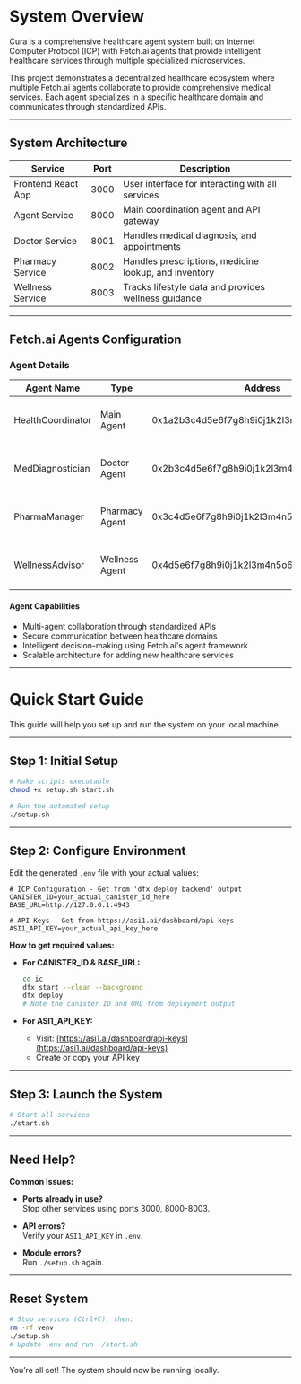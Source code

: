 # System Overview

Cura is a comprehensive healthcare agent system built on Internet Computer Protocol (ICP) with Fetch.ai agents that provide intelligent healthcare services through multiple specialized microservices.

This project demonstrates a decentralized healthcare ecosystem where multiple Fetch.ai agents collaborate to provide comprehensive medical services. Each agent specializes in a specific healthcare domain and communicates through standardized APIs.

---

## System Architecture

| Service             | Port  | Description                                           |
|---------------------|-------|-------------------------------------------------------|
| Frontend React App  | 3000  | User interface for interacting with all services      |
| Agent Service       | 8000  | Main coordination agent and API gateway               |
| Doctor Service      | 8001  | Handles medical diagnosis, and appointments           |
| Pharmacy Service    | 8002  | Handles prescriptions, medicine lookup, and inventory |
| Wellness Service    | 8003  | Tracks lifestyle data and provides wellness guidance  |

---

## Fetch.ai Agents Configuration

### Agent Details

| Agent Name         | Type           | Address                                      | Purpose                                               |
|--------------------|----------------|----------------------------------------------|-------------------------------------------------------|
| HealthCoordinator  | Main Agent     | 0x1a2b3c4d5e6f7g8h9i0j1k2l3m4n5o6p7q8r9s0t   | Coordinates between all healthcare services           |
| MedDiagnostician   | Doctor Agent   | 0x2b3c4d5e6f7g8h9i0j1k2l3m4n5o6p7q8r9s0t1u   | Provides medical diagnosis and make appointment       |
| PharmaManager      | Pharmacy Agent | 0x3c4d5e6f7g8h9i0j1k2l3m4n5o6p7q8r9s0t1u2v   | Manages medication inventory and prescription         |
| WellnessAdvisor    | Wellness Agent | 0x4d5e6f7g8h9i0j1k2l3m4n5o6p7q8r9s0t1u2v3w   | Offers health monitoring and wellness recommendations |

#### Agent Capabilities

- Multi-agent collaboration through standardized APIs
- Secure communication between healthcare domains
- Intelligent decision-making using Fetch.ai's agent framework
- Scalable architecture for adding new healthcare services

---

# Quick Start Guide

This guide will help you set up and run the system on your local machine.

---

## Step 1: Initial Setup

```bash
# Make scripts executable
chmod +x setup.sh start.sh

# Run the automated setup
./setup.sh
```

---

## Step 2: Configure Environment

Edit the generated `.env` file with your actual values:

```env
# ICP Configuration - Get from 'dfx deploy backend' output
CANISTER_ID=your_actual_canister_id_here
BASE_URL=http://127.0.0.1:4943

# API Keys - Get from https://asi1.ai/dashboard/api-keys
ASI1_API_KEY=your_actual_api_key_here
```

**How to get required values:**

- **For CANISTER_ID & BASE_URL:**
  ```bash
  cd ic
  dfx start --clean --background
  dfx deploy
  # Note the canister ID and URL from deployment output
  ```

- **For ASI1_API_KEY:**
  - Visit: [https://asi1.ai/dashboard/api-keys](https://asi1.ai/dashboard/api-keys)
  - Create or copy your API key

---

## Step 3: Launch the System

```bash
# Start all services
./start.sh
```

---


## Need Help?

**Common Issues:**

- **Ports already in use?**  
  Stop other services using ports 3000, 8000-8003.

- **API errors?**  
  Verify your `ASI1_API_KEY` in `.env`.

- **Module errors?**  
  Run `./setup.sh` again.

---

## Reset System

```bash
# Stop services (Ctrl+C), then:
rm -rf venv
./setup.sh
# Update .env and run ./start.sh
```

---

You’re all set! The system should now be running locally.